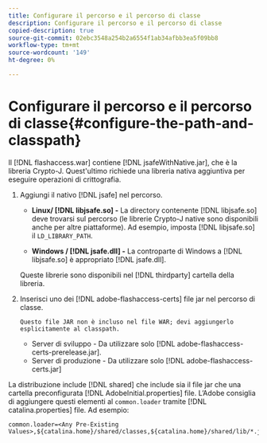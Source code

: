 ```yaml
---
title: Configurare il percorso e il percorso di classe
description: Configurare il percorso e il percorso di classe
copied-description: true
source-git-commit: 02ebc3548a254b2a6554f1ab34afbb3ea5f09bb8
workflow-type: tm+mt
source-wordcount: '149'
ht-degree: 0%

---
```


# Configurare il percorso e il percorso di classe{#configure-the-path-and-classpath}

Il [!DNL flashaccess.war] contiene [!DNL jsafeWithNative.jar], che è la libreria Crypto-J. Quest&#39;ultimo richiede una libreria nativa aggiuntiva per eseguire operazioni di crittografia.

1. Aggiungi il nativo [!DNL jsafe] nel percorso.

   * **Linux/ [!DNL libjsafe.so] -** La directory contenente [!DNL libjsafe.so] deve trovarsi sul percorso (le librerie Crypto-J native sono disponibili anche per altre piattaforme). Ad esempio, imposta [!DNL libjsafe.so] il `LD_LIBRARY_PATH`.

   * **Windows / [!DNL jsafe.dll] -** La controparte di Windows a [!DNL libjsafe.so] è appropriato [!DNL jsafe.dll].

   Queste librerie sono disponibili nel [!DNL thirdparty] cartella della libreria.
1. Inserisci uno dei [!DNL adobe-flashaccess-certs] file jar nel percorso di classe.

       Questo file JAR non è incluso nel file WAR; devi aggiungerlo esplicitamente al classpath.
   
   * Server di sviluppo - Da utilizzare solo [!DNL adobe-flashaccess-certs-prerelease.jar].
   * Server di produzione - Da utilizzare solo [!DNL adobe-flashaccess- certs.jar]

La distribuzione include [!DNL shared] che include sia il file jar che una cartella preconfigurata [!DNL AdobeInitial.properties] file. L’Adobe consiglia di aggiungere questi elementi al `common.loader` tramite [!DNL catalina.properties] file. Ad esempio:

```
common.loader=<Any Pre-Existing Values>,${catalina.home}/shared/classes,${catalina.home}/shared/lib/*.jar
```
